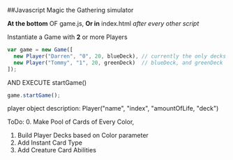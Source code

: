 ##Javascript Magic the Gathering simulator


**At the bottom** OF game.js,
**Or in** index.html *after every other script*

Instantiate a Game with **2** or more Players
```javascript
var game = new Game([
  new Player("Darren", "0", 20, blueDeck), // currently the only decks are
  new Player("Tommy", "1", 20, greenDeck)  // blueDeck, and greenDeck
]);
```
AND EXECUTE startGame()
```javascript
game.startGame();
```
player object description:
  Player("name", "index", "amountOfLife, "deck")

ToDo:
  0. Make Pool of Cards of Every Color,
  1. Build Player Decks based on Color parameter
  2. Add Instant Card Type
  3. Add Creature Card Abilities
